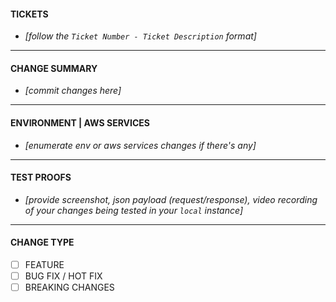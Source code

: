 #### TICKETS

- _[follow the `Ticket Number - Ticket Description` format]_

---

#### CHANGE SUMMARY

- _[commit changes here]_

---

#### ENVIRONMENT | AWS SERVICES

- _[enumerate env or aws services changes if there's any]_

---

#### TEST PROOFS

- _[provide screenshot, json payload (request/response), video recording of your
  changes being tested in your `local` instance]_

---

#### CHANGE TYPE

- [ ] FEATURE
- [ ] BUG FIX / HOT FIX
- [ ] BREAKING CHANGES

